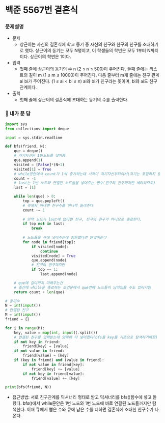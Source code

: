 # 백준 5567번 결혼식

### 문제설명

- 문제
  - 상근이는 자신의 결혼식에 학교 동기 중 자신의 친구와 친구의 친구를 초대하기로 했다. 상근이의 동기는 모두 N명이고, 이 학생들의 학번은 모두 1부터 N까지이다. 상근이의 학번은 1이다.
- 입력
  - 첫째 줄에 상근이의 동기의 수 n (2 ≤ n ≤ 500)이 주어진다. 둘째 줄에는 리스트의 길이 m (1 ≤ m ≤ 10000)이 주어진다. 다음 줄부터 m개 줄에는 친구 관계 ai bi가 주어진다. (1 ≤ ai < bi ≤ n) ai와 bi가 친구라는 뜻이며, bi와 ai도 친구관계이다. 
- 출력
  - 첫째 줄에 상근이의 결혼식에 초대하는 동기의 수를 출력한다.



### :full_moon_with_face: 내가 푼 답

```python
import sys
from collections import deque

input = sys.stdin.readline

def bfs(friend, N):
    que = deque()
    # 자기자신인 1번노드를 넣어줌
    que.append(1)
    visited = [False]*(N+1)
    visited[1] = True
    # while문안에서 count가 1씩 증가하는데 시작이 자기자신부터여서(자기는 포함하지 않음) -1에서 시작
    count = -1
    # last는 1번 노드와 연결된 노드들을 넣어주는 변수(친구의 친구까지만 세야하므로)
    last = [1]

    while len(que) > 0:
        top = que.popleft()
        # 큐에서 꺼내면 친구수를 하나씩 늘려준다
        count += 1
        
        # 만약 노드가 last에 없다면 친구, 친구의 친구가 아니므로 종료한다.
        if top not in last:
            break
        
        # 노드들을 큐에 넣어주는데 방문했다면 안넣어준다
        for node in friend[top]:
            if visited[node]:
                continue
            visited[node] = True
            que.append(node)
            # 친구의 친구까지만
            if top == 1:
                last.append(node)

    # que에 길이까지 더해주는건 
    # 중간에 while문 종료하는 조건문에서 que안에 노드들이 남아있을 수도 있어서임
    return count + len(que)

# 동기수
N = int(input())
# 연결된 친구
M = int(input())
friend = {}

for i in range(M):
    key, value = map(int, input().split())
    # 연결된 친구를 입력받는데 양쪽에 다 넣어줬다(bfs를 key를 기준으로 탐색하기때문)
    if not key in friend:
        friend[key] = [value]
    if not value in friend:
        friend[value] = [key]
    if (key in friend) and (value in friend):
        if not value in friend[key]:
            friend[key] += [value]
        if not key in friend[value]:
            friend[value] += [key]

print(bfs(friend, N))
```

- 접근방법: 서로 친구관계를 딕셔너리 형태로 받고 딕셔너리를 bfs()함수에 넣고 돌렸다. bfs()에서 while문안은  1번 노드와 1번 노드에 바로 연결된 노드들까지만 탐색한다. 이때 큐에서 뽑은 수와 큐에 남은 수를 더하면 결혼식에 초대한 친구수가 나온다.